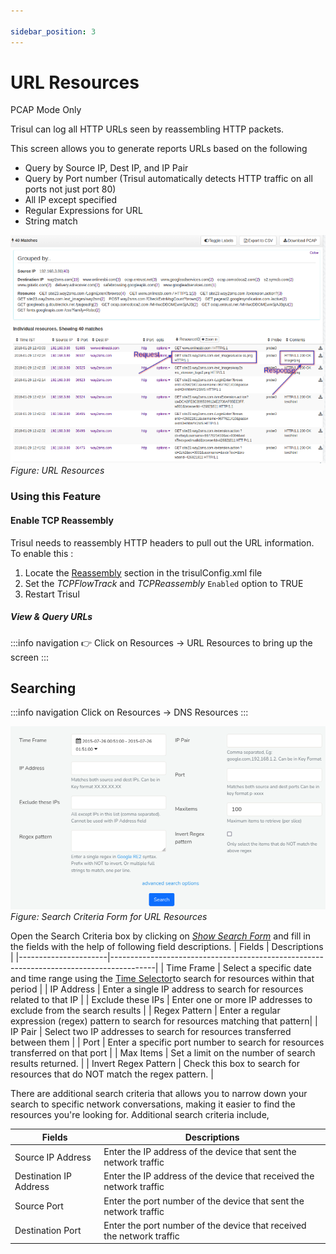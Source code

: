 ```yaml
---

sidebar_position: 3
---
```


# URL Resources
<span class="badge badge--primary">PCAP Mode Only</span>  

Trisul can log all HTTP URLs seen by reassembling HTTP packets.

This screen allows you to generate reports URLs based on the following

- Query by Source IP, Dest IP, and IP Pair
- Query by Port number (Trisul automatically detects HTTP traffic on all
  ports not just port 80)
- All IP except specified
- Regular Expressions for URL
- String match

![](images/url_resources.png)  
*Figure: URL Resources*

### Using this Feature

#### Enable TCP Reassembly

Trisul needs to reassembly HTTP headers to pull out the URL information.
To enable this :

1. Locate the [Reassembly](/docs/ref/trisulconfig#reassembly)
   section in the trisulConfig.xml file
2. Set the *TCPFlowTrack* and *TCPReassembly* `Enabled` option to TRUE
3. Restart Trisul

##### View & Query URLs

:::info navigation
:point_right: Click on Resources &rarr; URL Resources to bring up the screen
:::

## Searching

:::info navigation
Click on Resources &rarr; DNS Resources
:::

![](images/searchcriteriaform.png)
*Figure: Search Criteria Form for URL Resources*

Open the Search Criteria box by clicking on [*Show Search Form*](/docs/ug/ui/elements#hide-show-search-form) and fill in the fields with the help of following field descriptions.
| Fields               | Descriptions                                                                            |
|----------------------|-----------------------------------------------------------------------------------------|
| Time Frame           | Select a specific date and time range using the [Time Selector](/docs/ug/ui/elements#time-selector)to search for resources within that period                                                |
| IP Address           | Enter a single IP address to search for resources related to that IP                    |
| Exclude these IPs    | Enter one or more IP addresses to exclude from the search results                       |
| Regex Pattern        | Enter a regular expression (regex) pattern to search for resources matching that pattern|
| IP Pair              | Select two IP addresses to search for resources transferred between them                |
| Port                 | Enter a specific port number to search for resources transferred on that port           |
| Max Items            | Set a limit on the number of search results returned.                                   |
| Invert Regex Pattern | Check this box to search for resources that do NOT match the regex pattern.             |

There are additional search criteria that allows you to narrow down your search to specific network conversations, making it easier to find the resources you're looking for. Additional search criteria include,

| Fields                 | Descriptions                                                                            |
|------------------------|-----------------------------------------------------------------------------------------|
| Source IP Address      | Enter the IP address of the device that sent the network traffic                         |
| Destination IP Address | Enter the IP address of the device that received the network traffic                    |
| Source Port            | Enter the port number of the device that sent the network traffic                       |
| Destination Port       | Enter the port number of the device that received the network traffic                   |


